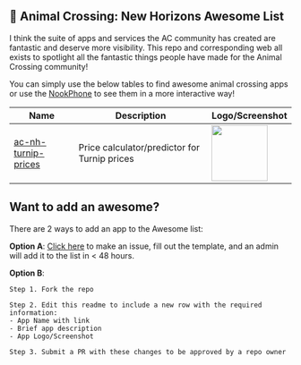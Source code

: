 ## 🦝 Animal Crossing: New Horizons Awesome List
I think the suite of apps and services the AC community has created are fantastic and deserve more visibility. This repo and corresponding web all exists to spotlight all the fantastic things people have made for the Animal Crossing community!

You can simply use the below tables to find awesome animal crossing apps or use the [NookPhone](http://nookphone.50w.co) to see them in a more interactive way!


| Name | Description | Logo/Screenshot |
|-|-|-|
|[ac-nh-turnip-prices](https://turnipprophet.io/)|Price calculator/predictor for Turnip prices|<img height=100 src='https://user-images.githubusercontent.com/15663269/81110778-0411fa80-8eea-11ea-9fbd-a69a0836d217.png'/>|


## Want to add an awesome? 
There are 2 ways to add an app to the Awesome list:

**Option A**: [Click here]() to make an issue, fill out the template, and an admin will add it to the list in < 48 hours. 

**Option B**: 

    Step 1. Fork the repo
    
    Step 2. Edit this readme to include a new row with the required information:
    - App Name with link
    - Brief app description 
    - App Logo/Screenshot
    
    Step 3. Submit a PR with these changes to be approved by a repo owner


